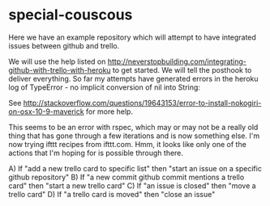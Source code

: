 # special-couscous

Here we have an example repository which will attempt to have integrated issues between github and trello.

We will use the help listed on http://neverstopbuilding.com/integrating-github-with-trello-with-heroku to get started.
We will tell the posthook to deliver everything. So far my attempts have generated errors in the heroku log of 
TypeError - no implicit conversion of nil into String:

See http://stackoverflow.com/questions/19643153/error-to-install-nokogiri-on-osx-10-9-maverick for more help.

This seems to be an error with rspec, which may or may not be a really old thing that has gone through a few iterations and is now something else. I'm now trying ifttt recipes from ifttt.com. Hmm, it looks like only one of the actions that I'm hoping for is possible through there.

A) If "add a new trello card to specific list" then "start an issue on a specific github repository"
B) If "a new commit github commit mentions a trello card" then "start a new trello card"
C) If "an issue is closed" then "move a trello card"
D) If "a trello card is moved" then "close an issue"

